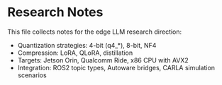 
# Research Notes

This file collects notes for the edge LLM research direction:
- Quantization strategies: 4-bit (q4_*), 8-bit, NF4
- Compression: LoRA, QLoRA, distillation
- Targets: Jetson Orin, Qualcomm Ride, x86 CPU with AVX2
- Integration: ROS2 topic types, Autoware bridges, CARLA simulation scenarios

